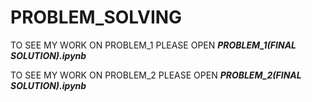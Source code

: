 # PROBLEM_SOLVING


TO SEE MY WORK ON PROBLEM_1 PLEASE OPEN ***PROBLEM_1(FINAL SOLUTION).ipynb***


TO SEE MY WORK ON PROBLEM_2 PLEASE OPEN ***PROBLEM_2(FINAL SOLUTION).ipynb***
